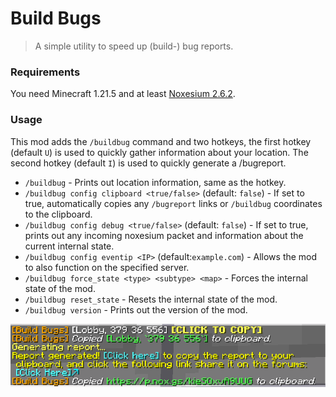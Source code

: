# Build Bugs

> A simple utility to speed up (build-) bug reports.

### Requirements

You need Minecraft 1.21.5 and at least [Noxesium 2.6.2](https://modrinth.com/mod/noxesium/version/2.6.2).

### Usage

This mod adds the ``/buildbug`` command and two hotkeys, the first hotkey (default ``U``) is used to quickly gather
information about your location.
The second hotkey (default ``I``) is used to quickly generate a /bugreport.

- ``/buildbug`` - Prints out location information, same as the hotkey.
- ``/buildbug config clipboard <true/false>`` (default: ``false``) - If set to true, automatically copies
  any ``/bugreport`` links or ``/buildbug`` coordinates to the clipboard.
- ``/buildbug config debug <true/false>`` (default: ``false``) - If set to true, prints out any incoming noxesium packet
  and information about the current internal state.
- ``/buildbug config eventip <IP>`` (default:``example.com``) - Allows the mod to also function on the specified server.
- ``/buildbug force_state <type> <subtype> <map>`` - Forces the internal state of the mod.
- ``/buildbug reset_state`` - Resets the internal state of the mod.
- ``/buildbug version`` - Prints out the version of the mod.

![](images/example.png)

